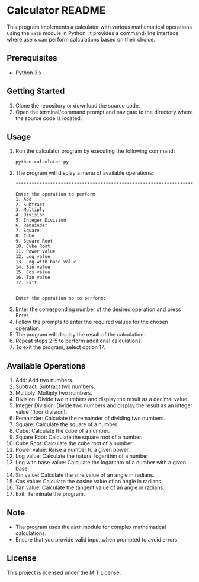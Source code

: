 # Calculator README

This program implements a calculator with various mathematical operations using the `math` module in Python. It provides a command-line interface where users can perform calculations based on their choice.

## Prerequisites
- Python 3.x

## Getting Started
1. Clone the repository or download the source code.
2. Open the terminal/command prompt and navigate to the directory where the source code is located.

## Usage
1. Run the calculator program by executing the following command:
    ```
    python calculator.py
    ```
2. The program will display a menu of available operations:
    ```
    ***********************************************************************

    Enter the operation to perform
    1. Add
    2. Subtract
    3. Multiply
    4. Division
    5. Integer Division
    6. Remainder
    7. Square
    8. Cube
    9. Square Root
    10. Cube Root
    11. Power value
    12. Log value
    13. Log with base value
    14. Sin value
    15. Cos value
    16. Tan value
    17. Exit


    Enter the operation no to perform:
    ```
3. Enter the corresponding number of the desired operation and press Enter.
4. Follow the prompts to enter the required values for the chosen operation.
5. The program will display the result of the calculation.
6. Repeat steps 2-5 to perform additional calculations.
7. To exit the program, select option 17.

## Available Operations
1. Add: Add two numbers.
2. Subtract: Subtract two numbers.
3. Multiply: Multiply two numbers.
4. Division: Divide two numbers and display the result as a decimal value.
5. Integer Division: Divide two numbers and display the result as an integer value (floor division).
6. Remainder: Calculate the remainder of dividing two numbers.
7. Square: Calculate the square of a number.
8. Cube: Calculate the cube of a number.
9. Square Root: Calculate the square root of a number.
10. Cube Root: Calculate the cube root of a number.
11. Power value: Raise a number to a given power.
12. Log value: Calculate the natural logarithm of a number.
13. Log with base value: Calculate the logarithm of a number with a given base.
14. Sin value: Calculate the sine value of an angle in radians.
15. Cos value: Calculate the cosine value of an angle in radians.
16. Tan value: Calculate the tangent value of an angle in radians.
17. Exit: Terminate the program.

## Note
- The program uses the `math` module for complex mathematical calculations.
- Ensure that you provide valid input when prompted to avoid errors.

## License
This project is licensed under the [MIT License](https://opensource.org/licenses/MIT).
